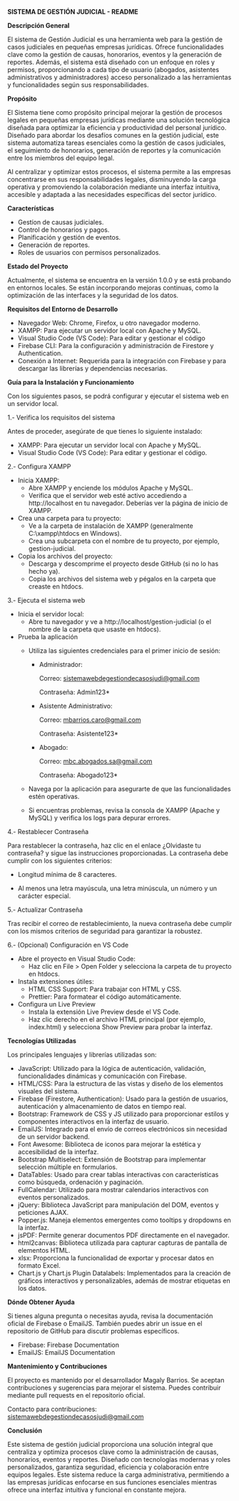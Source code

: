 **SISTEMA DE GESTIÓN JUDICIAL - README**

**Descripción General**

El sistema de Gestión Judicial es una herramienta web para la gestión de casos judiciales en pequeñas empresas jurídicas. Ofrece funcionalidades clave como la gestión de causas, honorarios, eventos y la generación de reportes. Además, el sistema está diseñado con un enfoque en roles y permisos, proporcionando a cada tipo de usuario (abogados, asistentes administrativos y administradores) acceso personalizado a las herramientas y funcionalidades según sus responsabilidades.

**Propósito**

El Sistema tiene como propósito principal mejorar la gestión de procesos legales en pequeñas empresas jurídicas mediante una solución tecnológica diseñada para optimizar la eficiencia y productividad del personal jurídico. Diseñado para abordar los desafíos comunes en la gestión judicial, este sistema automatiza tareas esenciales como la gestión de casos judiciales, el seguimiento de honorarios, generación de reportes y la comunicación entre los miembros del equipo legal.

Al centralizar y optimizar estos procesos, el sistema permite a las empresas concentrarse en sus responsabilidades legales, disminuyendo la carga operativa y promoviendo la colaboración mediante una interfaz intuitiva, accesible y adaptada a las necesidades específicas del sector jurídico.


**Características**
- Gestíon de causas judiciales.
- Control de honorarios y pagos.
- Planificación y gestión de eventos.
- Generación de reportes.
- Roles de usuarios con permisos personalizados.

**Estado del Proyecto**

Actualmente, el sistema se encuentra en la versión 1.0.0 y se está probando en entornos locales. Se están incorporando mejoras continuas, como la optimización de las interfaces y la seguridad de los datos.

**Requisitos del Entorno de Desarrollo**
- Navegador Web: Chrome, Firefox, u otro navegador moderno.
- XAMPP: Para ejecutar un servidor local con Apache y MySQL.
- Visual Studio Code (VS Code): Para editar y gestionar el código
- Firebase CLI: Para la configuración y administración de Firestore y Authentication.
- Conexión a Internet: Requerida para la integración con Firebase y para descargar las librerías y dependencias necesarias.

**Guía para la Instalación y Funcionamiento**

Con los siguientes pasos, se podrá configurar y ejecutar el sistema web en un servidor local.

1.- Verifica los requisitos del sistema

Antes de proceder, asegúrate de que tienes lo siguiente instalado:

 - XAMPP: Para ejecutar un servidor local con Apache y MySQL.
 - Visual Studio Code (VS Code): Para editar y gestionar el código.

2.- Configura XAMPP

- Inicia XAMPP:
    - Abre XAMPP y enciende los módulos Apache y MySQL.
    - Verifica que el servidor web esté activo accediendo a http://localhost en tu navegador. Deberías ver la página de inicio de XAMPP.
- Crea una carpeta para tu proyecto:
    - Ve a la carpeta de instalación de XAMPP (generalmente C:\xampp\htdocs en Windows).
    - Crea una subcarpeta con el nombre de tu proyecto, por ejemplo, gestion-judicial.
- Copia los archivos del proyecto:
    - Descarga y descomprime el proyecto desde GitHub (si no lo has hecho ya).
    - Copia los archivos del sistema web y pégalos en la carpeta que creaste en htdocs.

3.- Ejecuta el sistema web

- Inicia el servidor local:
    - Abre tu navegador y ve a http://localhost/gestion-judicial (o el nombre de la carpeta que usaste en htdocs).
- Prueba la aplicación
    - Utiliza las siguientes credenciales para el primer inicio de sesión:

        - Administrador:

            Correo: sistemawebdegestiondecasosjudi@gmail.com

            Contraseña: Admin123*

        - Asistente Administrativo:
        
            Correo: mbarrios.caro@gmail.com

            Contraseña: Asistente123*

        - Abogado:

            Correo: mbc.abogados.sa@gmail.com

            Contraseña: Abogado123*
    - Navega por la aplicación para asegurarte de que las funcionalidades estén operativas.
    - Si encuentras problemas, revisa la consola de XAMPP (Apache y MySQL) y verifica los logs para depurar errores.

4.- Restablecer Contraseña

Para restablecer la contraseña, haz clic en el enlace ¿Olvidaste tu contraseña? y sigue las instrucciones proporcionadas. La contraseña debe cumplir con los siguientes criterios:

- Longitud mínima de 8 caracteres.

- Al menos una letra mayúscula, una letra minúscula, un número y un carácter especial.

5.- Actualizar Contraseña

Tras recibir el correo de restablecimiento, la nueva contraseña debe cumplir con los mismos criterios de seguridad para garantizar la robustez.

6.- (Opcional) Configuración en VS Code

- Abre el proyecto en Visual Studio Code:
    - Haz clic en File > Open Folder y selecciona la carpeta de tu proyecto en htdocs.
- Instala extensiones útiles:
    - HTML CSS Support: Para trabajar con HTML y CSS.
    - Prettier: Para formatear el código automáticamente.
- Configura un Live Preview
    - Instala la extensión Live Preview desde el VS Code.
    - Haz clic derecho en el archivo HTML principal (por ejemplo, index.html) y selecciona Show Preview para probar la interfaz.


**Tecnologías Utilizadas**

Los principales lenguajes y librerías utilizadas son:

- JavaScript: Utilizado para la lógica de autenticación, validación, funcionalidades dinámicas y comunicación con Firebase.
- HTML/CSS: Para la estructura de las vistas y diseño de los elementos visuales del sistema.
- Firebase (Firestore, Authentication): Usado para la gestión de usuarios, autenticación y almacenamiento de datos en tiempo real.
- Bootstrap: Framework de CSS y JS utilizado para proporcionar estilos y componentes interactivos en la interfaz de usuario.
- EmailJS: Integrado para el envío de correos electrónicos sin necesidad de un servidor backend.
- Font Awesome: Biblioteca de iconos para mejorar la estética y accesibilidad de la interfaz.
- Bootstrap Multiselect: Extensión de Bootstrap para implementar selección múltiple en formularios.
- DataTables: Usado para crear tablas interactivas con características como búsqueda, ordenación y paginación.
- FullCalendar: Utilizado para mostrar calendarios interactivos con eventos personalizados.
- jQuery: Biblioteca JavaScript para manipulación del DOM, eventos y peticiones AJAX.
- Popper.js: Maneja elementos emergentes como tooltips y dropdowns en la interfaz.
- jsPDF: Permite generar documentos PDF directamente en el navegador.
- html2canvas: Biblioteca utilizada para capturar capturas de pantalla de elementos HTML.
- xlsx: Proporciona la funcionalidad de exportar y procesar datos en formato Excel.
- Chart.js y Chart.js Plugin Datalabels: Implementados para la creación de gráficos interactivos y personalizables, además de mostrar etiquetas en los datos.

**Dónde Obtener Ayuda**

Si tienes alguna pregunta o necesitas ayuda, revisa la documentación oficial de Firebase o EmailJS. También puedes abrir un issue en el repositorio de GitHub para discutir problemas específicos.

 - Firebase: Firebase Documentation
 - EmailJS: EmailJS Documentation

**Mantenimiento y Contribuciones**

El proyecto es mantenido por el desarrollador Magaly Barrios. Se aceptan contribuciones y sugerencias para mejorar el sistema. Puedes contribuir mediante pull requests en el repositorio oficial.

Contacto para contribuciones: sistemawebdegestiondecasosjudi@gmail.com

**Conclusión**

Este sistema de gestión judicial proporciona una solución integral que centraliza y optimiza procesos clave como la administración de causas, honorarios, eventos y reportes. Diseñado con tecnologías modernas y roles personalizados, garantiza seguridad, eficiencia y colaboración entre equipos legales. Este sistema reduce la carga administrativa, permitiendo a las empresas jurídicas enfocarse en sus funciones esenciales mientras ofrece una interfaz intuitiva y funcional en constante mejora.
